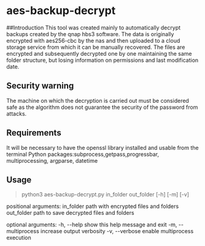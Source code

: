 # aes-backup-decrypt
##Introduction
This tool was created mainly to automatically decrypt backups created by the qnap hbs3 software. The data is originally encrypted with aes256-cbc by the nas and then uploaded to a cloud storage service from which it can be manually recovered. The files are encrypted and subsequently decrypted one by one maintaining the same folder structure, but losing information on permissions and last modification date.

## Security warning
The machine on which the decryption is carried out must be considered safe as the algorithm does not guarantee the security of the password from attacks.

## Requirements
It will be necessary to have the openssl library installed and usable from the terminal
Python packages:subprocess,getpass,progressbar, multiprocessing, argparse, datetime

## Usage
> python3 aes-backup-decrypt.py in_folder out_folder [-h] [-m] [-v]

positional arguments:
  in_folder           path with encrypted files and folders
  out_folder          path to save decrypted files and folders

optional arguments:
  -h, --help          show this help message and exit
  -m, --multiprocess  increase output verbosity
  -v, --verbose       enable multiprocess execution
